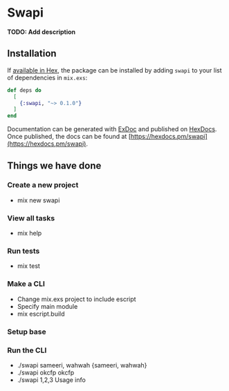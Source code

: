 # Swapi

**TODO: Add description**

## Installation

If [available in Hex](https://hex.pm/docs/publish), the package can be installed
by adding `swapi` to your list of dependencies in `mix.exs`:

```elixir
def deps do
  [
    {:swapi, "~> 0.1.0"}
  ]
end
```

Documentation can be generated with [ExDoc](https://github.com/elixir-lang/ex_doc)
and published on [HexDocs](https://hexdocs.pm). Once published, the docs can
be found at [https://hexdocs.pm/swapi](https://hexdocs.pm/swapi).

## Things we have done

### Create a new project

* mix new swapi

### View all tasks

* mix help

### Run tests

* mix test

### Make a CLI

* Change mix.exs project to include escript
* Specify main module
* mix escript.build

### Setup base

### Run the CLI

* ./swapi sameeri, wahwah
{sameeri, wahwah}
* ./swapi okcfp
okcfp
* ./swapi 1,2,3
Usage info